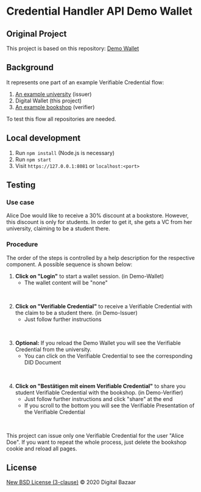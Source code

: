 # Credential Handler API Demo Wallet

## Original Project

This project is based on this repository: [Demo Wallet](https://github.com/digitalbazaar/chapi-demo-wallet)


## Background

It represents one part of an example Verifiable Credential flow:

1. [An example university](https://github.com/VeronikaSedlackova/Demo-Issuer) (issuer)
2. Digital Wallet (this project)
3. [An example bookshop](https://github.com/VeronikaSedlackova/Demo-Verifier) (verifier)

To test this flow all repositories are needed.


## Local development

1. Run `npm install` (Node.js is necessary)
2. Run `npm start`
3. Visit `https://127.0.0.1:8081` or `localhost:<port>`


## Testing

### Use case
Alice Doe would like to receive a 30% discount at a bookstore. However, this discount is only for students. In order to get it, she gets a VC from her university, claiming to be a student there.

### Procedure
The order of the steps is controlled by a help description for the respective component. A possible sequence is shown below:

1. **Click on "Login"** to start a wallet session. (in Demo-Wallet)
     * The wallet content will be "none" 
<br>

2. **Click on "Verifiable Credential"** to receive a Verifiable Credential with the claim to be a student there. (in Demo-Issuer)
     * Just follow further instructions 
<br>

3. **Optional:** If you reload the Demo Wallet you will see the Verifiable Credential from the university. 
     * You can click on the Verifiable Credential to see the corresponding DID Document
<br>

4. **Click on "Bestätigen mit einem Verifiable Credential"** to share you student Verifiable Credential with the bookshop. (in Demo-Verifier)
     * Just follow further instructions and click "share" at the end
     * If you scroll to the bottom you will see the Verifiable Presentation of the Verifiable Credential 
<br>

This project can issue only one Verifiable Credential for the user "Alice Doe". If you want to repeat the whole process, just delete the bookshop cookie and reload all pages. 


## License

[New BSD License (3-clause)](LICENSE) © 2020 Digital Bazaar
